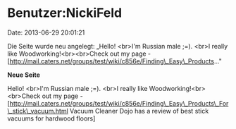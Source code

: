 Benutzer:NickiFeld
==================

Date: 2013-06-29 20:01:21

Die Seite wurde neu angelegt: „Hello! \<br\>I\'m Russian male ;=).
\<br\>I really like Woodworking!\<br\>\<br\>Check out my page -
\[http://mail.caters.net/groups/test/wiki/c856e/Finding\_Easy\_Products..."

**Neue Seite**

<div>

Hello! \<br\>I\'m Russian male ;=). \<br\>I really like
Woodworking!\<br\>\<br\>Check out my page -
\[http://mail.caters.net/groups/test/wiki/c856e/Finding\_Easy\_Products\_For\_stick\_vacuum.html
Vacuum Cleaner Dojo has a review of best stick vacuums for hardwood
floors\]

</div>
